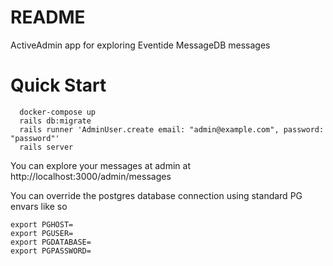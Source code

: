 # README

ActiveAdmin app for exploring Eventide MessageDB messages

# Quick Start

```
  docker-compose up
  rails db:migrate
  rails runner 'AdminUser.create email: "admin@example.com", password: "password"'
  rails server
```
You can explore your messages at admin at http://localhost:3000/admin/messages

You can override the postgres database connection using standard PG envars like so

```
export PGHOST=
export PGUSER=
export PGDATABASE=
export PGPASSWORD=
```
